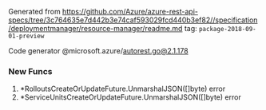 Generated from https://github.com/Azure/azure-rest-api-specs/tree/3c764635e7d442b3e74caf593029fcd440b3ef82//specification/deploymentmanager/resource-manager/readme.md tag: `package-2018-09-01-preview`

Code generator @microsoft.azure/autorest.go@2.1.178


### New Funcs

1. *RolloutsCreateOrUpdateFuture.UnmarshalJSON([]byte) error
1. *ServiceUnitsCreateOrUpdateFuture.UnmarshalJSON([]byte) error
